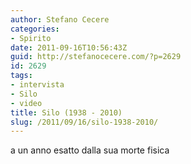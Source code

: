 ```yaml
---
author: Stefano Cecere
categories:
- Spirito
date: 2011-09-16T10:56:43Z
guid: http://stefanocecere.com/?p=2629
id: 2629
tags:
- intervista
- Silo
- video
title: Silo (1938 - 2010)
slug: /2011/09/16/silo-1938-2010/
---
```


a un anno esatto dalla sua morte fisica